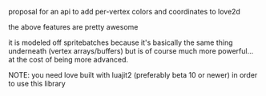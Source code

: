 proposal for an api to add per-vertex colors and coordinates to love2d

the above features are pretty awesome

it is modeled off spritebatches because it's basically the same thing underneath (vertex arrays/buffers) but is of course much more powerful... at the cost of being more advanced.

NOTE: you need love built with luajit2 (preferably beta 10 or newer) in order to use this library